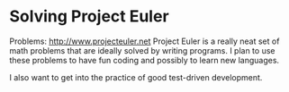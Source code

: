 # Solving Project Euler

Problems: http://www.projecteuler.net
Project Euler is a really neat set of math problems that are ideally solved by writing programs. I plan to use these problems to have fun coding and possibly to learn new languages.

I also want to get into the practice of good test-driven development.

